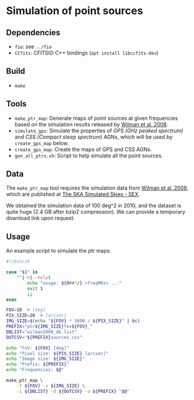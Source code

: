 Simulation of point sources
===========================


Dependencies
------------
* `fio`: see `../fio`
* `CCfits`: CFITSIO C++ bindings
  (`apt install libccfits-dev`)


Build
-----
* `make`


Tools
-----
* `make_ptr_map`:
  Generate maps of point sources at given frequencies based on the
  simulation results released by [Wilman et al. 2008](http://adsabs.harvard.edu/abs/2008MNRAS.388.1335W).
* `simulate_gps`:
  Simulate the properties of *GPS (GHz peaked spectrum)* and
  *CSS (Compact steep spectrum)* AGNs, which will be used by
  `create_gps_map` below.
* `create_gps_map`:
  Create the maps of GPS and CSS AGNs.
* `gen_all_ptrs.sh`:
  Script to help simulate all the point sources.


Data
----
The `make_ptr_map` tool requires the simulation data from
[Wilman et al. 2008](http://adsabs.harvard.edu/abs/2008MNRAS.388.1335W),
which are published at [The SKA Simulated Skies - SEX](http://s-cubed.physics.ox.ac.uk/s3_sex).

We obtained the simulation data of 100 deg^2 in 2010, and
the dataset is quite huge (2.4 GB after bzip2 compression).
We can provide a temporary download link upon request.


Usage
-----
An example script to simulate the ptr maps:

```sh
#!/bin/sh

case "$1" in
    ""|-h|--help)
        echo "usage: ${0##*/} <freqMHz> ..."
        exit 1
        ;;
esac

FOV=10  # [deg]
PIX_SIZE=20  # [arcsec]
IMG_SIZE=$(echo "${FOV} * 3600 / ${PIX_SIZE}" | bc)
PREFIX="ptr${IMG_SIZE}fov${FOV}_"
DBLIST="wilman2008_db.list"
OUTCSV="${PREFIX}sources.csv"

echo "FoV: ${FOV} [deg]"
echo "Pixel size: ${PIX_SIZE} [arcsec]"
echo "Image size: ${IMG_SIZE}"
echo "Prefix: ${PREFIX}"
echo "Frequencies: $@"

make_ptr_map \
    -f ${FOV} -s ${IMG_SIZE} \
    -i ${DBLIST} -O ${OUTCSV} -o ${PREFIX} "$@"
```
